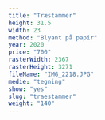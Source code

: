 ```yaml
---
title: "Træstammer"
height: 31.5
width: 23
method: "Blyant på papir"
year: 2020
price: "700"
rasterWidth: 2367
rasterHeight: 3271
fileName: "IMG_2218.JPG"
medie: "tegning"
show: "yes"
slug: "traestammer"
weight: "140"
---
```

